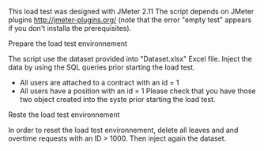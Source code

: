 
This load test was designed with JMeter 2.11
The script depends on JMeter plugins http://jmeter-plugins.org/ (note that the error "empty test" appears if you don't installa the prerequisites).

Prepare the load test environnement

The script use the dataset provided into "Dataset.xlsx" Excel file. Inject the data by using the SQL queries prior starting the load test.
* All users are attached to a contract with an id = 1
* All users have a position with an id = 1
Please check that you have those two object created into the syste prior starting the load test.

Reste the load test environnement

In order to reset the load test environnement, delete all leaves and and overtime requests with an ID > 1000. Then inject again the dataset.
